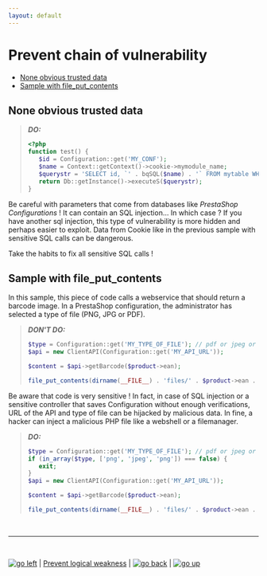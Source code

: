 ```yaml
---
layout: default
---
```


# Prevent chain of vulnerability

  - [None obvious trusted data](#none-obvious-trusted-data)
  - [Sample with file\_put\_contents](#sample-with-file_put_contents)

## None obvious trusted data

> ***DO:***
> ```PHP
> <?php
> function test() {
>    $id = Configuration::get('MY_CONF');
>    $name = Context::getContext()->cookie->mymodule_name;
>    $querystr = 'SELECT id, `' . bqSQL($name) . '` FROM mytable WHERE id = ' . (int) $id;
>    return Db::getInstance()->executeS($querystr);
> }
> ```

Be careful with parameters that come from databases like *PrestaShop Configurations* ! It can contain an SQL injection… In which case ? If you have another sql injection, this type of vulnerability is more hidden and perhaps easier to exploit.
Data from Cookie like in the previous sample with sensitive SQL calls can be dangerous.

Take the habits to fix all sensitive SQL calls !

## Sample with file_put_contents

In this sample, this piece of code calls a webservice that should return a barcode image. In a PrestaShop configuration, the administrator has selected a type of file (PNG, JPG or PDF).

> ***DON'T DO:***
> ```PHP
> $type = Configuration::get('MY_TYPE_OF_FILE'); // pdf or jpeg or png
> $api = new ClientAPI(Configuration::get('MY_API_URL'));
>
> $content = $api->getBarcode($product->ean);
>
> file_put_contents(dirname(__FILE__) . 'files/' . $product->ean . '.' . $type, $content);
> ```

Be aware that code is very sensitive ! In fact, in case of SQL injection or a sensitive controller that saves Configuration without enough verifications, URL of the API and type of file can be hijacked by malicious data. In fine, a hacker can inject a malicious PHP file like a webshell or a filemanager.

> ***DO:***
> ```PHP
> $type = Configuration::get('MY_TYPE_OF_FILE'); // pdf or jpeg or png
> if (in_array($type, ['png', 'jpeg', 'png']) === false) {
>    exit;
> }
> $api = new ClientAPI(Configuration::get('MY_API_URL'));
>
> $content = $api->getBarcode($product->ean);
>
> file_put_contents(dirname(__FILE__) . 'files/' . $product->ean . '.' . $type, $content);
> ```

<br>

****

<br>

[![go left](/images/left-arrow-9133251.png)](/security-advisories/kb/logical_weakness.html) | [Prevent logical weakness](/logical_weakness.md) | [![go back](/images/back-to-menu-arrow-9121722.png)](/security-advisories/kb/index.html) | [![go up](/images/up-arrow-1767592-1502496.png)](#prevent-chain-of-vulnerability)